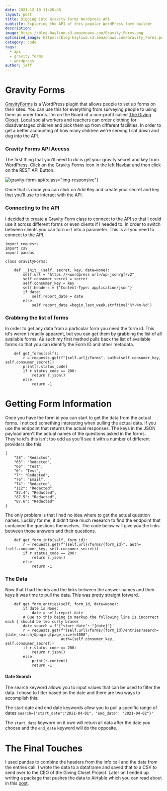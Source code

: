 ```yaml
---
date: 2021-12-10 11:20:40
layout: post
title: Digging into Gravity Forms Wordpress API
subtitle: Exploring the API of this popular WordPress form builder
description: 
image: https://blog-haylium.s3.amazonaws.com/Gravity_Forms.png
optimized_image: https://blog-haylium.s3.amazonaws.com/Gravity_Forms.png
category: code
tags:
  - api
  - gravity forms
  - wordpress
author: jeff
---
```


# Gravity Forms
<a href="https://www.gravityforms.com/">GravityForms</a> is a WordPress plugin that allows people to set up forms on their sites.
You can use this for everything from surveying people to using them as order forms. I'm 
on the Board of a non-profit called <a href="https://givingclosetproject.org">The Giving Closet</a>.
Local social workers and teachers can order clothing for disadvantaged children and pick them 
up from different facilities. In order to get a better accounting of how many children we're
serving I sat down and dug into the API.

### Gravity Forms API Access
The first thing that you'll need to do is get your gravity secret and key from WordPress.
Click on the Gravity Forms Icon in the left Navbar and then click on the REST API Button. 

![gravity-form-api](https://blog-haylium.s3.amazonaws.com/gf-api.PNG){:class="img-responsive"}

Once that is done you can click on Add Key and create your secret and key that you'll use to interact with the API.


### Connecting to the API
I decided to create a Gravity Form class to connect to the API so that I could use it across different forms or
even clients if I needed to. In order to switch between clients you can turn `url` into a parameter. This is all
you need to connect to the API.

```
import requests
import csv
import pandas

class GravityForms:

    def __init__(self, secret, key, date=None):
        self.url = "https://<wordpress url>/wp-json/gf/v2"
        self.consumer_secret = secret
        self.consumer_key = key
        self.headers = {"Content-Type: application/json"}
        if date:
            self.report_date = date
        else:
            self.report_date =begin_last_week.strftime('%Y-%m-%d')
```

### Grabbing the list of forms
In order to get any data from a particular form you need the form id. This id's weren't
readily apparent, but you can get them by grabbing the list of all available forms. As such
my first method pulls back the list of available forms so that you can identify the Form ID 
and other metadata.

```
    def get_forms(self):
        r = requests.get(f"{self.url}/forms", auth=(self.consumer_key, self.consumer_secret))
        print(r.status_code)
        if r.status_code == 200:
            return r.json()
        else:
            return -1
```

# Getting Form Information
Once you have the form id you can start to get the data from the actual forms. I noticed something
interesting when pulling the actual data. If you use the endpoint that returns the actual responses.
The keys in the JSON payload aren't the actual names of the questions asked in the forms. They're id's
this isn't too odd as you'll see it with a number of different providers like this. 

```
{
    "28": "Redacted",
    "65": "Redacted",
    "66": "Test",
    "6": "Test",
    "7": "Redacted",
    "76": "Email",
    "74": "Redacted",
    "112": "Redacted",
    "87.4": "Redacted",
    "87.5": "Redacted",
    "87.6": "Redacted"
}
```
The only problem is that I had no idea where to get the actual question names. Luckily for me, it didn't
take much research to find the endpoint that contained the questions themselves. The code below will 
give you the links between those answers and their questions.

```
    def get_form_info(self, form_id):
        r = requests.get(f"{self.url}/forms/{form_id}", auth=(self.consumer_key, self.consumer_secret))
        if r.status_code == 200:
            return r.json()
        else:
            return -1
```

### The Data
Now that I had the ids and the links between the answer names and their keys it was time to pull the 
data. This was pretty straight forward.

```
    def get_form_entries(self, form_id, date=None):
        if date is None:
            date = self.report_date
        # Due to this being in markup the following line is incorrect each { should be two curly braces
        date_search = f'{"start_date": "{date}"}'
        r = requests.get(f"{self.url}/forms/{form_id}/entries?search={date_search}&paging[page_size]=1000",
                         auth=(self.consumer_key, self.consumer_secret))
        if r.status_code == 200:
            return r.json()
        else:
            print(r.content)
            return -1
```

#### Date Search
The search keyword allows you to input values that can be used to filter the data. I chose to filter based on 
the date and there are two ways to accomplish this:

The start date and end date keywords allow you to pull a specific range of dates 
`search={"start_date":"2021-04-01", "end_date": "2021-04-02"}'`

The `start_date` keyword on it own will return all data after the date you choose and the `end_date` keyword will do the opposite.


# The Final Touches
I used pandas to combine the headers from the info call and the data from the entries call. I wrote the data 
to a dataframe and saved that to a CSV to send over to the CEO of the Giving Closet Project. Later on I ended 
up writing a package that pushes the data to Airtable which you can read about in this <a href="#">post</a>.

